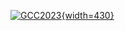 <!-- Color palette: https://www.color-hex.com/color-palette/9983 -->

[![GCC2023](/images/events/gcc2023/gcc-countdown1.png){width=430}](/events/gcc2023/)
